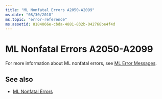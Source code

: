 ```yaml
---
title: "ML Nonfatal Errors A2050-A2099"
ms.date: "08/30/2018"
ms.topic: "error-reference"
ms.assetid: 8184066e-cbda-4881-832b-042768be4f4d
---
```

# ML Nonfatal Errors A2050-A2099

For more information about ML nonfatal errors, see [ML Error Messages](../../assembler/masm/ml-error-messages.md).

## See also

- [ML Nonfatal Errors](../../assembler/masm/ml-nonfatal-errors.md)
